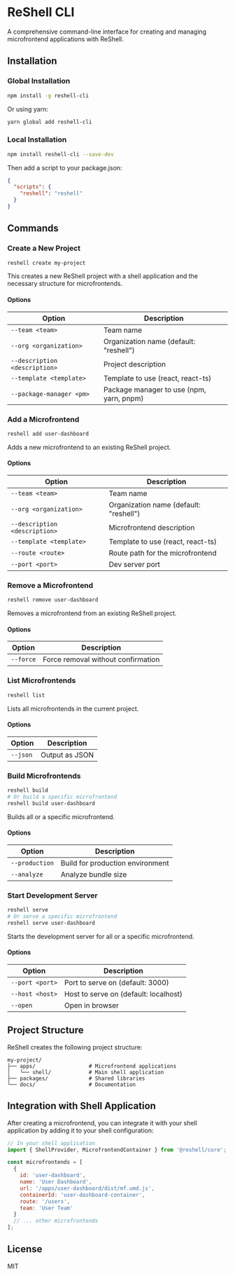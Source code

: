 # ReShell CLI

A comprehensive command-line interface for creating and managing microfrontend applications with ReShell.

## Installation

### Global Installation

```bash
npm install -g reshell-cli
```

Or using yarn:

```bash
yarn global add reshell-cli
```

### Local Installation

```bash
npm install reshell-cli --save-dev
```

Then add a script to your package.json:

```json
{
  "scripts": {
    "reshell": "reshell"
  }
}
```

## Commands

### Create a New Project

```bash
reshell create my-project
```

This creates a new ReShell project with a shell application and the necessary structure for microfrontends.

#### Options

| Option | Description |
|--------|-------------|
| `--team <team>` | Team name |
| `--org <organization>` | Organization name (default: "reshell") |
| `--description <description>` | Project description |
| `--template <template>` | Template to use (react, react-ts) |
| `--package-manager <pm>` | Package manager to use (npm, yarn, pnpm) |

### Add a Microfrontend

```bash
reshell add user-dashboard
```

Adds a new microfrontend to an existing ReShell project.

#### Options

| Option | Description |
|--------|-------------|
| `--team <team>` | Team name |
| `--org <organization>` | Organization name (default: "reshell") |
| `--description <description>` | Microfrontend description |
| `--template <template>` | Template to use (react, react-ts) |
| `--route <route>` | Route path for the microfrontend |
| `--port <port>` | Dev server port |

### Remove a Microfrontend

```bash
reshell remove user-dashboard
```

Removes a microfrontend from an existing ReShell project.

#### Options

| Option | Description |
|--------|-------------|
| `--force` | Force removal without confirmation |

### List Microfrontends

```bash
reshell list
```

Lists all microfrontends in the current project.

#### Options

| Option | Description |
|--------|-------------|
| `--json` | Output as JSON |

### Build Microfrontends

```bash
reshell build
# Or build a specific microfrontend
reshell build user-dashboard
```

Builds all or a specific microfrontend.

#### Options

| Option | Description |
|--------|-------------|
| `--production` | Build for production environment |
| `--analyze` | Analyze bundle size |

### Start Development Server

```bash
reshell serve
# Or serve a specific microfrontend
reshell serve user-dashboard
```

Starts the development server for all or a specific microfrontend.

#### Options

| Option | Description |
|--------|-------------|
| `--port <port>` | Port to serve on (default: 3000) |
| `--host <host>` | Host to serve on (default: localhost) |
| `--open` | Open in browser |

## Project Structure

ReShell creates the following project structure:

```
my-project/
├── apps/                 # Microfrontend applications
│   └── shell/            # Main shell application
├── packages/             # Shared libraries
└── docs/                 # Documentation
```

## Integration with Shell Application

After creating a microfrontend, you can integrate it with your shell application by adding it to your shell configuration:

```javascript
// In your shell application
import { ShellProvider, MicrofrontendContainer } from '@reshell/core';

const microfrontends = [
  {
    id: 'user-dashboard',
    name: 'User Dashboard',
    url: '/apps/user-dashboard/dist/mf.umd.js',
    containerId: 'user-dashboard-container',
    route: '/users',
    team: 'User Team'
  }
  // ... other microfrontends
];
```

## License

MIT
